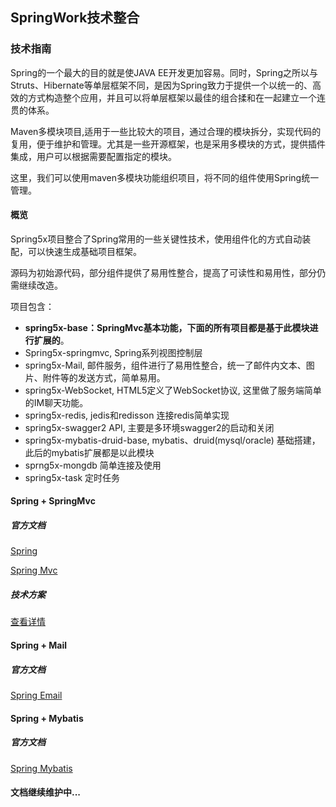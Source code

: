 ## SpringWork技术整合

### 技术指南

Spring的一个最大的目的就是使JAVA EE开发更加容易。同时，Spring之所以与Struts、Hibernate等单层框架不同，是因为Spring致力于提供一个以统一的、高效的方式构造整个应用，并且可以将单层框架以最佳的组合揉和在一起建立一个连贯的体系。

Maven多模块项目,适用于一些比较大的项目，通过合理的模块拆分，实现代码的复用，便于维护和管理。尤其是一些开源框架，也是采用多模块的方式，提供插件集成，用户可以根据需要配置指定的模块。

这里，我们可以使用maven多模块功能组织项目，将不同的组件使用Spring统一管理。

#### 概览

Spring5x项目整合了Spring常用的一些关键性技术，使用组件化的方式自动装配，可以快速生成基础项目框架。

源码为初始源代码，部分组件提供了易用性整合，提高了可读性和易用性，部分仍需继续改造。

项目包含：
- **spring5x-base：SpringMvc基本功能，下面的所有项目都是基于此模块进行扩展的**。
- Spring5x-springmvc, Spring系列视图控制层
- spring5x-Mail, 邮件服务，组件进行了易用性整合，统一了邮件内文本、图片、附件等的发送方式，简单易用。
- spring5x-WebSocket, HTML5定义了WebSocket协议, 这里做了服务端简单的IM聊天功能。
- spring5x-redis, jedis和redisson 连接redis简单实现
- spring5x-swagger2 API, 主要是多环境swagger2的启动和关闭
- spring5x-mybatis-druid-base, mybatis、druid(mysql/oracle) 基础搭建，此后的mybatis扩展都是以此模块
- sprng5x-mongdb 简单连接及使用
- spring5x-task 定时任务



#### Spring + SpringMvc

##### 官方文档

[Spring](https://docs.spring.io/spring/docs/5.0.12.RELEASE/spring-framework-reference/core.html#spring-core)

[Spring Mvc](https://docs.spring.io/spring/docs/5.0.12.RELEASE/spring-framework-reference/web.html#spring-web)

##### 技术方案

[查看详情](springwork-web/README.md)

#### Spring + Mail

##### 官方文档

[Spring Email](https://docs.spring.io/spring/docs/5.0.12.RELEASE/spring-framework-reference/integration.html#mail-introduction)

#### Spring + Mybatis

##### 官方文档

[Spring Mybatis](http://www.mybatis.org/mybatis-3/zh/index.html)



#### 文档继续维护中...

